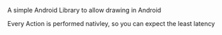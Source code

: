A simple Android Library to allow drawing in Android

Every Action is performed nativley, so you can expect the least latency